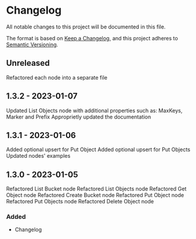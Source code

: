 # Changelog

All notable changes to this project will be documented in this file.

The format is based on [Keep a Changelog](https://keepachangelog.com/en/1.0.0/),
and this project adheres to [Semantic Versioning](https://semver.org/spec/v2.0.0.html).

## Unreleased
Refactored each node into a separate file
## 1.3.2 - 2023-01-07
Updated List Objects node with additional properties such as: MaxKeys, Marker and Prefix
Approprietly updated the documentation

## 1.3.1 - 2023-01-06
Added optional upsert for Put Object
Added optional upsert for Put Objects
Updated nodes' examples

## 1.3.0 - 2023-01-05
Refactored List Bucket node
Refactored List Objects node
Refactored Get Object node
Refactored Create Bucket node
Refactored Put Object node
Refactored Put Objects node
Refactored Delete Object node

### Added
- Changelog
